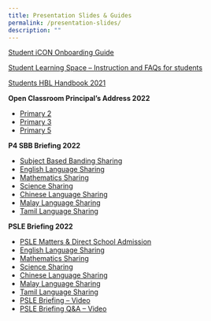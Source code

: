 ```yaml
---
title: Presentation Slides & Guides
permalink: /presentation-slides/
description: ""
---
```

<p><a href="https://moe-shuqunpri-staging.netlify.app/files/SQPS-Student-iCON-Onboarding-Guide.pdf" target="_blank" rel="noopener noreferrer">Student iCON Onboarding Guide</a></p>
<p><a href="https://moe-shuqunpri-staging.netlify.app/files/Annexes-to-Letter-to-Parents.pdf" target="_blank" rel="noopener noreferrer">Student Learning Space &ndash; Instruction and FAQs for students</a></p>
<p><a href="https://moe-shuqunpri-staging.netlify.app/files/Students-HBL-Handbook.pdf" target="_blank" rel="noopener noreferrer">Students HBL Handbook 2021</a></p>
<p><strong>Open Classroom Principal&rsquo;s Address 2022</strong></p>
<ul>
<li><a href="https://moe-shuqunpri-staging.netlify.app/files/P2-Open-Classroom_Principals-Address.pdf" target="_blank" rel="noopener noreferrer">Primary 2</a></li>
<li><a href="https://moe-shuqunpri-staging.netlify.app/files/P3-Open-Classroom_Principals-Address.pdf" target="_blank" rel="noopener noreferrer">Primary 3</a></li>
<li><a href="https://moe-shuqunpri-staging.netlify.app/files/P5-Open-Classroom_Principals-Address.pdf" target="_blank" rel="noopener noreferrer">Primary 5</a></li>
</ul>
<p><strong>P4 SBB Briefing 2022</strong></p>
<ul>
<li><a href="https://moe-shuqunpri-staging.netlify.app/files/P4-SBB-Briefing-2022.pdf" target="_blank" rel="noopener noreferrer">Subject Based Banding Sharing</a></li>
<li><a href="https://moe-shuqunpri-staging.netlify.app/files/P4-SBB-English-Language.pdf" target="_blank" rel="noopener noreferrer">English Language Sharing</a></li>
<li><a href="https://moe-shuqunpri-staging.netlify.app/files/P4-SBB-Mathematics.pdf" target="_blank" rel="noopener noreferrer">Mathematics Sharing</a></li>
<li><a href="https://moe-shuqunpri-staging.netlify.app/files/P4-SBB-Science.pdf" target="_blank" rel="noopener noreferrer">Science Sharing</a></li>
<li><a href="https://moe-shuqunpri-staging.netlify.app/files/P4-SBB-Chinese-Language.pdf" target="_blank" rel="noopener noreferrer">Chinese Language Sharing</a></li>
<li><a href="https://moe-shuqunpri-staging.netlify.app/files/P4-SBB-Malay-Language.pdf" target="_blank" rel="noopener noreferrer">Malay Language Sharing</a></li>
<li><a href="https://moe-shuqunpri-staging.netlify.app/files/P4-SBB-Tamil-Language.pdf" target="_blank" rel="noopener noreferrer">Tamil Language Sharing</a></li>
</ul>
<p><strong>PSLE Briefing 2022</strong></p>
<ul>
<li><a href="https://moe-shuqunpri-staging.netlify.app/files/PSLE-Matters-Direct-School-Admission-Sharing-by-Principal.pdf" target="_blank" rel="noopener noreferrer">PSLE Matters &amp; Direct School Admission</a></li>
<li><a href="https://moe-shuqunpri-staging.netlify.app/files/PSLE-English-Language-Sharing.pdf" target="_blank" rel="noopener noreferrer">English Language Sharing</a></li>
<li><a href="https://moe-shuqunpri-staging.netlify.app/files/PSLE-Mathematics-Sharing.pdf" target="_blank" rel="noopener noreferrer">Mathematics Sharing</a></li>
<li><a href="https://moe-shuqunpri-staging.netlify.app/files/PSLE-Science-Sharing.pdf" target="_blank" rel="noopener noreferrer">Science Sharing</a></li>
<li><a href="https://moe-shuqunpri-staging.netlify.app/files/PSLE-Chinese-Language-Sharing.pdf" target="_blank" rel="noopener noreferrer">Chinese Language Sharing</a></li>
<li><a href="https://shuqunpri.moe.edu.sg/wp-content/uploads/2022/02/PSLE-Malay-Language-Sharing.pdf" target="_blank" rel="noopener noreferrer">Malay Language Sharing</a></li>
<li><a href="https://shuqunpri.moe.edu.sg/wp-content/uploads/2022/02/PSLE-Tamil-Language-Sharing.pdf" target="_blank" rel="noopener noreferrer">Tamil Language Sharing</a></li>
<li><a href="https://youtu.be/mPPvNy1mE64" target="_blank" rel="noopener noreferrer">PSLE Briefing &ndash; Video</a></li>
<li><a href="https://youtu.be/YGxpuLq2OGU" target="_blank" rel="noopener noreferrer">PSLE Briefing Q&amp;A &ndash; Video</a></li>
</ul>